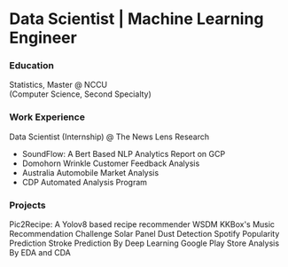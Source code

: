 # Data Scientist | Machine Learning Engineer

### Education
Statistics, Master @ NCCU  
(Computer Science, Second Specialty)

### Work Experience
Data Scientist (Internship) @ The News Lens Research
- SoundFlow: A Bert Based NLP Analytics Report on GCP
- Domohorn Wrinkle Customer Feedback Analysis
- Australia Automobile Market Analysis
- CDP Automated Analysis Program

### Projects
Pic2Recipe: A Yolov8 based recipe recommender
WSDM KKBox's Music Recommendation Challenge
Solar Panel Dust Detection
Spotify Popularity Prediction
Stroke Prediction By Deep Learning
Google Play Store Analysis By EDA and CDA
